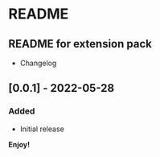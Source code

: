 # README

## README for extension pack

* Changelog

## [0.0.1] - 2022-05-28
### Added
- Initial release

**Enjoy!**
